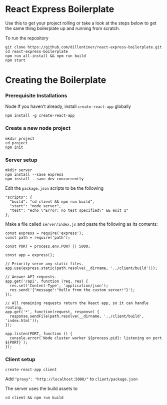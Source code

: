 # React Express Boilerplate

Use this to get your project rolling or take a look at the steps below to get the same thing boilerplate up and running from scratch.

To run the repository
```
git clone https://github.com/dillontiner/react-express-boilerplate.git
cd react-express-boilerplate
npm run all-install && npm run build
npm start
```

# Creating the Boilerplate 

### Prerequisite Installations
Node
If you haven't already, install `create-react-app` globally
```
npm install -g create-react-app
```

### Create a new node project
```
mkdir project
cd project
npm init
```

### Server setup
```
mkdir server
npm install --save express
npm install --save-dev concurrently
```

Edit the `package.json` scripts to be the following
```
"scripts": {
  "build": "cd client && npm run build",
  "start": "node server",
  "test": "echo \"Error: no test specified\" && exit 1"
},
```

Make a file called `server/index.js` and paste the following as its contents:

```
const express = require('express');
const path = require('path');

const PORT = process.env.PORT || 5000;

const app = express();

// Priority serve any static files.
app.use(express.static(path.resolve(__dirname, '../client/build')));

// Answer API requests.
app.get('/api', function (req, res) {
  res.set('Content-Type', 'application/json');
  res.send('{"message":"Hello from the custom server!"}');
});

// All remaining requests return the React app, so it can handle routing.
app.get('*', function(request, response) {
  response.sendFile(path.resolve(__dirname, '../client/build', 'index.html'));
});

app.listen(PORT, function () {
  console.error(`Node cluster worker ${process.pid}: listening on port ${PORT}`);
});
```

### Client setup
```
create-react-app client
```

Add `"proxy": "http://localhost:5000/"` to `client/package.json`

The server uses the build assets to 
```
cd client && npm run build
```
